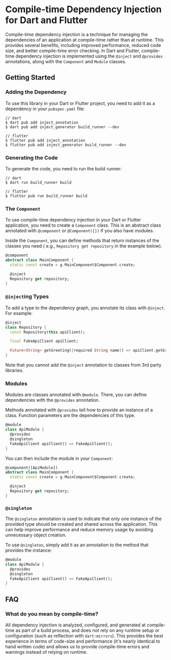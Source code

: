 # Compile-time Dependency Injection for Dart and Flutter

Compile-time dependency injection is a technique for managing the dependencies of an application at compile-time rather
than at runtime. This provides several benefits, including improved performance, reduced code size, and better
compile-time error checking. In Dart and Flutter, compile-time dependency injection is implemented using the `@inject`
and `@provides` annotations, along with the `Component` and `Module` classes.

## Getting Started

### Adding the Dependency

To use this library in your Dart or Flutter project, you need to add it as a dependency in your `pubspec.yaml` file:

```shell
// dart
$ dart pub add inject_annotation
$ dart pub add inject_generator build_runner --dev

// flutter
$ flutter pub add inject_annotation
$ flutter pub add inject_generator build_runner --dev
```

### Generating the Code

To generate the code, you need to run the build runner:

```shell
// dart
$ dart run build_runner build

// flutter
$ flutter pub run build_runner build
```

### The `Component`

To use compile-time dependency injection in your Dart or Flutter application, you need to create a `Component` class.
This is an abstract class annotated with `@component` or `@Component([])` if you also have modules.

Inside the `Component`, you can define methods that return instances of the classes you need (
e.g., `Repository get repository` in the example below).

```dart
@component
abstract class MainComponent {
  static const create = g.MainComponent$Component.create;

  @inject
  Repository get repository;
}
```

### `@inject`ing Types

To add a type to the dependency graph, you annotate its class with `@inject`. For example:

```dart
@inject
class Repository {
  const Repository(this.apiClient);

  final FakeApiClient apiClient;

  Future<String> getGreeting({required String name}) => apiClient.getGreeting(name: name);
}
```

Note that you cannot add the `@inject` annotation to classes from 3rd party libraries.

### Modules

Modules are classes annotated with `@module`. There, you can define dependencies with the `@provides` annotation.

Methods annotated with `@provides` tell how to provide an instance of a class. Function parameters are the dependencies
of this type.

```dart
@module
class ApiModule {
  @provides
  @singleton
  FakeApiClient apiClient() => FakeApiClient();
}
```

You can then include the module in your `Component`:

```dart
@component([ApiModule])
abstract class MainComponent {
  static const create = g.MainComponent$Component.create;

  @inject
  Repository get repository;
}
```

### `@singleton`

The `@singleton` annotation is used to indicate that only one instance of the provided type should be created and shared
across the application. This can help improve performance and reduce memory usage by avoiding unnecessary object
creation.

To use `@singleton`, simply add it as an annotation to the method that provides the instance:

```dart
@module
class ApiModule {
  @provides
  @singleton
  FakeApiClient apiClient() => FakeApiClient();
}
```

## FAQ

### What do you mean by compile-time?

All dependency injection is analyzed, configured, and generated at compile-time
as part of a build process, and does not rely on any runtime setup or
configuration (such as reflection with `dart:mirrors`). This provides the best
experience in terms of code-size and performance (it's nearly identical to hand
written code) and allows us to provide compile-time errors and warnings instead
of relying on runtime.
